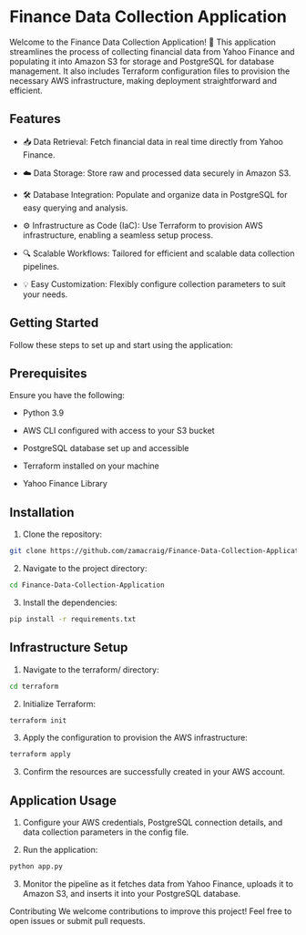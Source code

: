 # Finance Data Collection Application
Welcome to the Finance Data Collection Application! 🚀 This application streamlines the process of collecting financial data from Yahoo Finance and populating it into Amazon S3 for storage and PostgreSQL for database management. It also includes Terraform configuration files to provision the necessary AWS infrastructure, making deployment straightforward and efficient.

## Features
- 📥 Data Retrieval: Fetch financial data in real time directly from Yahoo Finance.

- ☁️ Data Storage: Store raw and processed data securely in Amazon S3.

- 🛠️ Database Integration: Populate and organize data in PostgreSQL for easy querying and analysis.

- ⚙️ Infrastructure as Code (IaC): Use Terraform to provision AWS infrastructure, enabling a seamless setup process.

- 🔍 Scalable Workflows: Tailored for efficient and scalable data collection pipelines.

- 💡 Easy Customization: Flexibly configure collection parameters to suit your needs.

## Getting Started
Follow these steps to set up and start using the application:

## Prerequisites
Ensure you have the following:

- Python 3.9

- AWS CLI configured with access to your S3 bucket

- PostgreSQL database set up and accessible

- Terraform installed on your machine

- Yahoo Finance Library

## Installation
1. Clone the repository:

```bash
git clone https://github.com/zamacraig/Finance-Data-Collection-Application.git
```

2. Navigate to the project directory:

```bash
cd Finance-Data-Collection-Application
```

3. Install the dependencies:

```bash
pip install -r requirements.txt
```

## Infrastructure Setup
1. Navigate to the terraform/ directory:

```bash
cd terraform
```

2. Initialize Terraform:

```bash
terraform init
```

3. Apply the configuration to provision the AWS infrastructure:

```bash
terraform apply
```

3. Confirm the resources are successfully created in your AWS account.

## Application Usage
1. Configure your AWS credentials, PostgreSQL connection details, and data collection parameters in the config file.

2. Run the application:

```bash
python app.py
```

3. Monitor the pipeline as it fetches data from Yahoo Finance, uploads it to Amazon S3, and inserts it into your PostgreSQL database.

Contributing
We welcome contributions to improve this project! Feel free to open issues or submit pull requests.
